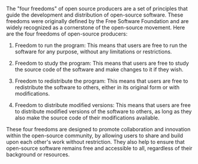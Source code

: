 The "four freedoms" of open source producers are a set of principles that guide the development and distribution of open-source software. These freedoms were originally defined by the Free Software Foundation and are widely recognized as a cornerstone of the open-source movement. Here are the four freedoms of open-source producers:

1. Freedom to run the program: This means that users are free to run the software for any purpose, without any limitations or restrictions.

2. Freedom to study the program: This means that users are free to study the source code of the software and make changes to it if they wish.

3. Freedom to redistribute the program: This means that users are free to redistribute the software to others, either in its original form or with modifications.

4. Freedom to distribute modified versions: This means that users are free to distribute modified versions of the software to others, as long as they also make the source code of their modifications available.

These four freedoms are designed to promote collaboration and innovation within the open-source community, by allowing users to share and build upon each other's work without restriction. They also help to ensure that open-source software remains free and accessible to all, regardless of their background or resources.